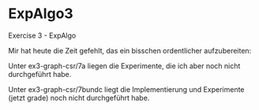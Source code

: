 # ExpAlgo3
Exercise 3 - ExpAlgo

Mir hat heute die Zeit gefehlt, das ein bisschen ordentlicher aufzubereiten:

Unter ex3-graph-csr/7a liegen die Experimente, die ich aber noch nicht durchgeführt habe.

Unter ex3-graph-csr/7bundc liegt die Implementierung und Experimente (jetzt grade) noch nicht durchgeführt habe.
